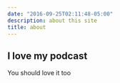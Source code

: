 ```yaml
---
date: "2016-09-25T02:11:48-05:00"
description: about this site
title: about
---
```


## I love my podcast
You should love it too
